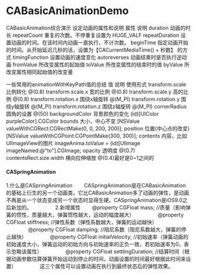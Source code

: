 # CABasicAnimationDemo
CABasicAnimation综合演示
设定动画的属性和说明
属性          说明
duration    动画的时长
repeatCount    重复的次数。不停重复设置为 HUGE_VALF
repeatDuration    设置动画的时间。在该时间内动画一直执行，不计次数。
beginTime    指定动画开始的时间。从开始延迟几秒的话，设置为【CACurrentMediaTime() + 秒数】 的方式
timingFunction    设置动画的速度变化
autoreverses    动画结束时是否执行逆动画
fromValue    所改变属性的起始值
toValue    所改变属性的结束时的值
byValue    所改变属性相同起始值的改变量


一些常用的animationWithKeyPath值的总结
值                         说明    使用形式
transform.scale    比例转化    @(0.8)
transform.scale.x    宽的比例    @(0.8)
transform.scale.y    高的比例    @(0.8)
transform.rotation.x    围绕x轴旋转    @(M_PI)
transform.rotation.y    围绕y轴旋转    @(M_PI)
transform.rotation.z    围绕z轴旋转    @(M_PI)
cornerRadius    圆角的设置    @(50)
backgroundColor    背景颜色的变化    (id)[UIColor purpleColor].CGColor
bounds    大小，中心不变    [NSValue valueWithCGRect:CGRectMake(0, 0, 200, 200)];
position    位置(中心点的改变)    [NSValue valueWithCGPoint:CGPointMake(300, 300)];
contents    内容，比如UIImageView的图片    imageAnima.toValue = (id)[UIImage imageNamed:@"to"].CGImage;
opacity    透明度    @(0.7)
contentsRect.size.width    横向拉伸缩放    @(0.4)最好是0~1之间的



#### CASpringAnimation
1.什么是CASpringAnimation
　　CASpringAnimation是在CABasicAnimation的基础上衍生的另一个动画类，它比CABasicAnimation多了动画的弹性，是动画不再是从一个状态变成另一个状态时显得生硬。CASpringAnimation是iOS9.0之后新加的。
　　
　　2.新增属性
　　@property CGFloat mass;       //质量（影响弹簧的惯性，质量越大，弹簧惯性越大，运动的幅度越大）
　　
　　@property CGFloat stiffness;  //弹性系数（弹性系数越大，弹簧的运动越快）
　　
　　@property CGFloat damping;    //阻尼系数（阻尼系数越大，弹簧的停止越快）
　　
　　@property CGFloat initialVelocity;  //初始速率（弹簧动画的初始速度大小，弹簧运动的初始方向与初始速率的正负一致，若初始速率为0，表示忽略该属性）
　　
　　@property CGFloat settlingDuration; //结算时间（根据动画参数估算弹簧开始运动到停止的时间，动画设置的时间最好根据此时间来设置）
　　
　　这三个属性可以设置动画在执行到最终状态后的弹性效果。
